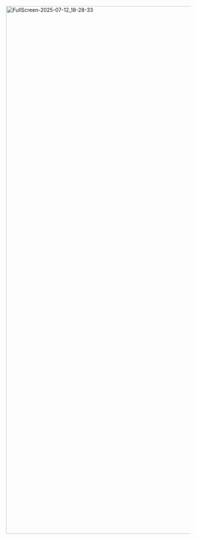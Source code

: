<img width="3440" height="1440" alt="FullScreen-2025-07-12_18-28-33" src="https://github.com/user-attachments/assets/d89b925a-087d-43b4-a54b-a0308c824ab0" />
